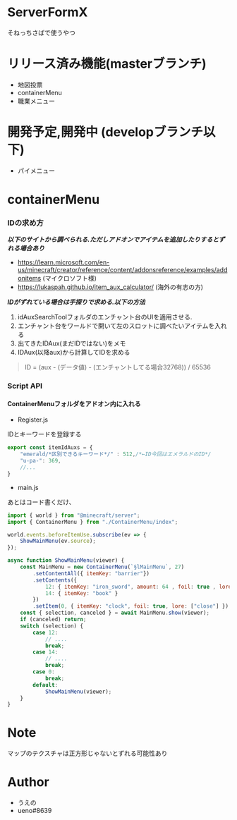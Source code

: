 # ServerFormX
そねっちさばで使うやつ

# リリース済み機能(masterブランチ)
* 地図投票
* containerMenu
* 職業メニュー

# 開発予定,開発中 (developブランチ以下)
* パイメニュー

# containerMenu
### IDの求め方  
***以下のサイトから調べられる.ただしアドオンでアイテムを追加したりするとずれる場合あり***
* https://learn.microsoft.com/en-us/minecraft/creator/reference/content/addonsreference/examples/addonitems (マイクロソフト様)
* https://lukaspah.github.io/item_aux_calculator/ (海外の有志の方)

***IDがずれている場合は手探りで求める.以下の方法***
1. idAuxSearchToolフォルダのエンチャント台のUIを適用させる.
2. エンチャント台をワールドで開いて左のスロットに調べたいアイテムを入れる
3. 出てきたIDAux(まだIDではない)をメモ
4. IDAux(以降aux)から計算してIDを求める
> ID = (aux - (データ値) - (エンチャントしてる場合32768)) / 65536


### Script API

#### ContainerMenuフォルダをアドオン内に入れる

* Register.js

IDとキーワードを登録する
```js
export const itemIdAuxs = {
    "emerald/*区別できるキーワード*/" : 512,/*←ID今回はエメラルドのID*/
    "u-pa-": 369,
    //...
}
```

* main.js

あとはコード書くだけ、
```js
import { world } from "@minecraft/server";
import { ContainerMenu } from "./ContainerMenu/index";

world.events.beforeItemUse.subscribe(ev => {
    ShowMainMenu(ev.source);
});

async function ShowMainMenu(viewer) {
    const MainMenu = new ContainerMenu(`§lMainMenu`, 27)
        .setContentAll({ itemKey: "barrier"})
        .setContents({
            12: { itemKey: "iron_sword", amount: 64 , foil: true , lore: ["Hello", viewer.name] },
            14: { itemKey: "book" }
        })
        .setItem(0, { itemKey: "clock", foil: true, lore: ["close"] });
    const { selection, canceled } = await MainMenu.show(viewer);
    if (canceled) return;
    switch (selection) {
        case 12:
            // ....
            break;
        case 14:
            // ....
            break;
        case 0:
            break;
        default:
            ShowMainMenu(viewer);
    }
}

```
# Note
マップのテクスチャは正方形じゃないとずれる可能性あり

# Author
* うえの
* ueno#8639
